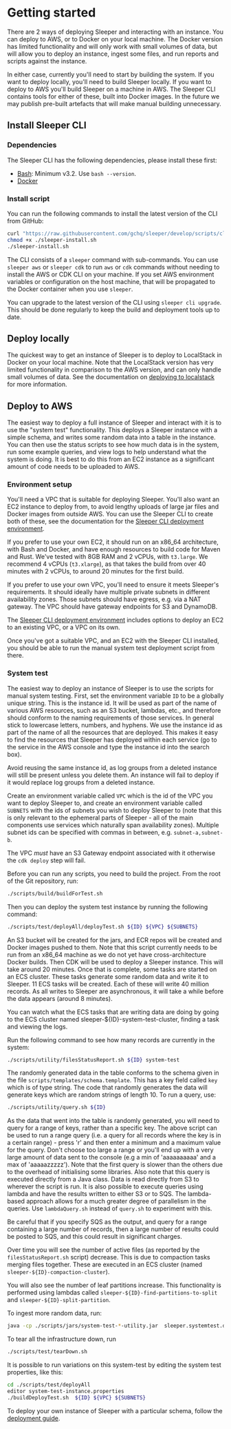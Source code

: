 Getting started
===============

There are 2 ways of deploying Sleeper and interacting with an instance. You can deploy to AWS, or to Docker on your
local machine. The Docker version has limited functionality and will only work with small volumes of data, but will
allow you to deploy an instance, ingest some files, and run reports and scripts against the instance.

In either case, currently you'll need to start by building the system. If you want to deploy locally, you'll need to
build Sleeper locally. If you want to deploy to AWS you'll build Sleeper on a machine in AWS. The Sleeper CLI contains
tools for either of these, built into Docker images. In the future we may publish pre-built artefacts that will make
manual building unnecessary.

## Install Sleeper CLI

### Dependencies

The Sleeper CLI has the following dependencies, please install these first:

* [Bash](https://www.gnu.org/software/bash/): Minimum v3.2. Use `bash --version`.
* [Docker](https://docs.docker.com/get-docker/)

### Install script

You can run the following commands to install the latest version of the CLI from GitHub:

```bash
curl "https://raw.githubusercontent.com/gchq/sleeper/develop/scripts/cli/install.sh" -o ./sleeper-install.sh
chmod +x ./sleeper-install.sh
./sleeper-install.sh
```

The CLI consists of a `sleeper` command with sub-commands. You can use `sleeper aws` or `sleeper cdk` to run `aws` or
`cdk` commands without needing to install the AWS or CDK CLI on your machine. If you set AWS environment variables or
configuration on the host machine, that will be propagated to the Docker container when you use `sleeper`.

You can upgrade to the latest version of the CLI using `sleeper cli upgrade`. This should be done regularly to keep the
build and deployment tools up to date.

## Deploy locally

The quickest way to get an instance of Sleeper is to deploy to LocalStack in Docker on your local machine. Note that the
LocalStack version has very limited functionality in comparison to the AWS version, and can only handle small volumes of
data. See the documentation on [deploying to localstack](deployment/deploy-to-localstack.md) for more information.

## Deploy to AWS

The easiest way to deploy a full instance of Sleeper and interact with it is to use the "system test" functionality.
This deploys a Sleeper instance with a simple schema, and writes some random data into a table in the instance. You can
then use the status scripts to see how much data is in the system, run some example queries, and view logs to help
understand what the system is doing. It is best to do this from an EC2 instance as a significant amount of code needs to
be uploaded to AWS.

### Environment setup

You'll need a VPC that is suitable for deploying Sleeper. You'll also want an EC2 instance to deploy from, to avoid
lengthy uploads of large jar files and Docker images from outside AWS. You can use the Sleeper CLI to create both of
these, see the documentation for the [Sleeper CLI deployment environment](deployment/cli-deployment-environment.md).

If you prefer to use your own EC2, it should run on an x86_64 architecture, with Bash and Docker, and have enough
resources to build code for Maven and Rust. We've tested with 8GB RAM and 2 vCPUs, with `t3.large`. We recommend 4 vCPUs
(`t3.xlarge`), as that takes the build from over 40 minutes with 2 vCPUs, to around 20 minutes for the first build.

If you prefer to use your own VPC, you'll need to ensure it meets Sleeper's requirements. It should ideally have
multiple private subnets in different availability zones. Those subnets should have egress, e.g. via a NAT gateway. The
VPC should have gateway endpoints for S3 and DynamoDB.

The [Sleeper CLI deployment environment](deployment/cli-deployment-environment.md) includes options to deploy an EC2 to
an existing VPC, or a VPC on its own.

Once you've got a suitable VPC, and an EC2 with the Sleeper CLI installed, you should be able to run the manual system
test deployment script from there.

### System test

The easiest way to deploy an instance of Sleeper is to use the scripts for manual system testing. First, set the
environment variable `ID` to be a globally unique string. This is the instance id. It will be used as part of the name
of various AWS resources, such as an S3 bucket, lambdas, etc., and therefore should conform to the naming requirements
of those services. In general stick to lowercase letters, numbers, and hyphens. We use the instance id as part of the
name of all the resources that are deployed. This makes it easy to find the resources that Sleeper has deployed within
each service (go to the service in the AWS console and type the instance id into the search box).

Avoid reusing the same instance id, as log groups from a deleted instance will still be present unless you delete them.
An instance will fail to deploy if it would replace log groups from a deleted instance.

Create an environment variable called `VPC` which is the id of the VPC you want to deploy Sleeper to, and create an
environment variable called `SUBNETS` with the ids of subnets you wish to deploy Sleeper to (note that this is only
relevant to the ephemeral parts of Sleeper - all of the main components use services which naturally span availability
zones). Multiple subnet ids can be specified with commas in between, e.g. `subnet-a,subnet-b`.

The VPC _must_ have an S3 Gateway endpoint associated with it otherwise the `cdk deploy` step will fail.

Before you can run any scripts, you need to build the project. From the root of the Git repository, run:

```bash
./scripts/build/buildForTest.sh
```

Then you can deploy the system test instance by running the following command:

```bash
./scripts/test/deployAll/deployTest.sh ${ID} ${VPC} ${SUBNETS}
```

An S3 bucket will be created for the jars, and ECR repos will be created and Docker images pushed to them.
Note that this script currently needs to be run from an x86_64 machine as we do not yet have cross-architecture Docker
builds. Then CDK will be used to deploy a Sleeper instance. This will take around 20 minutes. Once that is complete,
some tasks are started on an ECS cluster. These tasks generate some random data and write it to Sleeper. 11 ECS tasks
will be created. Each of these will write 40 million records. As all writes to Sleeper are asynchronous, it will take a
while before the data appears (around 8 minutes).

You can watch what the ECS tasks that are writing data are doing by going to the ECS cluster named
sleeper-${ID}-system-test-cluster, finding a task and viewing the logs.

Run the following command to see how many records are currently in the system:

```bash
./scripts/utility/filesStatusReport.sh ${ID} system-test
```

The randomly generated data in the table conforms to the schema given in the file `scripts/templates/schema.template`.
This has a key field called `key` which is of type string. The code that randomly generates the data will generate keys
which are random strings of length 10. To run a query, use:

```bash
./scripts/utility/query.sh ${ID}
```

As the data that went into the table is randomly generated, you will need to query for a range of keys, rather than a
specific key. The above script can be used to run a range query (i.e. a query for all records where the key is in a
certain range) - press 'r' and then enter a minimum and a maximum value for the query. Don't choose too large a range or
you'll end up with a very large amount of data sent to the console (e.g a min of 'aaaaaaaaaa' and a max of
'aaaaazzzzz'). Note that the first query is slower than the others due to the overhead of initialising some libraries.
Also note that this query is executed directly from a Java class. Data is read directly from S3 to wherever the script
is run. It is also possible to execute queries using lambda and have the results written to either S3 or to SQS. The
lambda-based approach allows for a much greater degree of parallelism in the queries. Use `lambdaQuery.sh` instead of
`query.sh` to experiment with this.

Be careful that if you specify SQS as the output, and query for a range containing a large number of records, then a
large number of results could be posted to SQS, and this could result in significant charges.

Over time you will see the number of active files (as reported by the `filesStatusReport.sh` script) decrease. This is
due to compaction tasks merging files together. These are executed in an ECS cluster (named
`sleeper-${ID}-compaction-cluster`).

You will also see the number of leaf partitions increase. This functionality is performed using lambdas called
`sleeper-${ID}-find-partitions-to-split` and `sleeper-${ID}-split-partition`.

To ingest more random data, run:

```bash
java -cp ./scripts/jars/system-test-*-utility.jar  sleeper.systemtest.drivers.ingest.RunWriteRandomDataTaskOnECS ${ID} system-test
```

To tear all the infrastructure down, run

```bash
./scripts/test/tearDown.sh
```

It is possible to run variations on this system-test by editing the system test properties, like this:

```bash
cd ./scripts/test/deployAll
editor system-test-instance.properties
./buildDeployTest.sh  ${ID} ${VPC} ${SUBNETS}
```

To deploy your own instance of Sleeper with a particular schema, follow the [deployment guide](deployment-guide.md).
